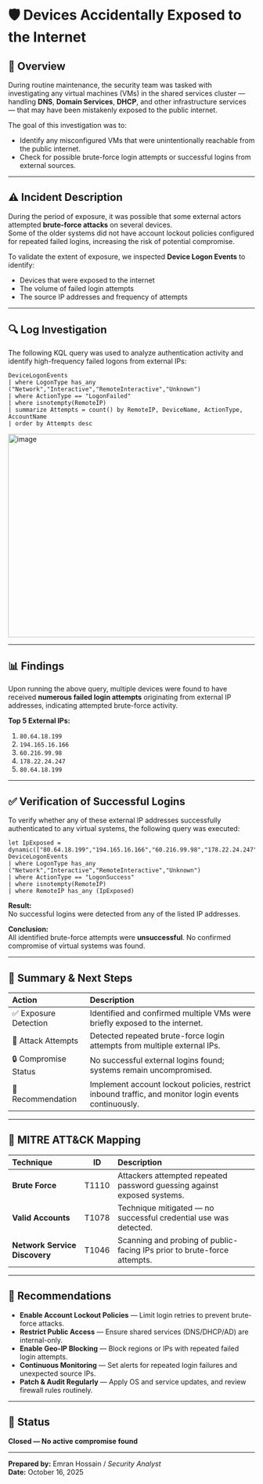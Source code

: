 # 🛡️ Devices Accidentally Exposed to the Internet

## 📘 Overview
During routine maintenance, the security team was tasked with investigating any virtual machines (VMs) in the shared services cluster — handling **DNS**, **Domain Services**, **DHCP**, and other infrastructure services — that may have been mistakenly exposed to the public internet.

The goal of this investigation was to:
- Identify any misconfigured VMs that were unintentionally reachable from the public internet.
- Check for possible brute-force login attempts or successful logins from external sources.

---

## ⚠️ Incident Description
During the period of exposure, it was possible that some external actors attempted **brute-force attacks** on several devices.  
Some of the older systems did not have account lockout policies configured for repeated failed logins, increasing the risk of potential compromise.

To validate the extent of exposure, we inspected **Device Logon Events** to identify:
- Devices that were exposed to the internet  
- The volume of failed login attempts  
- The source IP addresses and frequency of attempts  

---

## 🔍 Log Investigation
The following KQL query was used to analyze authentication activity and identify high-frequency failed logons from external IPs:

```kql
DeviceLogonEvents
| where LogonType has_any ("Network","Interactive","RemoteInteractive","Unknown")
| where ActionType == "LogonFailed"
| where isnotempty(RemoteIP)
| summarize Attempts = count() by RemoteIP, DeviceName, ActionType, AccountName
| order by Attempts desc
```
<img width="1302" height="415" alt="image" src="https://github.com/user-attachments/assets/9d061acc-25a2-4993-9a7c-bb0e6cb65bb6" />

---

## 📊 Findings
Upon running the above query, multiple devices were found to have received **numerous failed login attempts** originating from external IP addresses, indicating attempted brute-force activity.

**Top 5 External IPs:**
1. `80.64.18.199`
2. `194.165.16.166`
3. `60.216.99.98`
4. `178.22.24.247`
5. `80.64.18.199`

---

## ✅ Verification of Successful Logins
To verify whether any of these external IP addresses successfully authenticated to any virtual systems, the following query was executed:

```kql
let IpExposed = dynamic(["80.64.18.199","194.165.16.166","60.216.99.98","178.22.24.247","80.64.18.199"]);
DeviceLogonEvents
| where LogonType has_any ("Network","Interactive","RemoteInteractive","Unknown")
| where ActionType == "LogonSuccess"
| where isnotempty(RemoteIP)
| where RemoteIP has_any (IpExposed)
```

**Result:**  
No successful logins were detected from any of the listed IP addresses.  

**Conclusion:**  
All identified brute-force attempts were **unsuccessful**. No confirmed compromise of virtual systems was found.

---

## 🧾 Summary & Next Steps

| Action | Description |
|:-------|:-------------|
| ✅ Exposure Detection | Identified and confirmed multiple VMs were briefly exposed to the internet. |
| 🚫 Attack Attempts | Detected repeated brute-force login attempts from multiple external IPs. |
| 🔒 Compromise Status | No successful external logins found; systems remain uncompromised. |
| 🧩 Recommendation | Implement account lockout policies, restrict inbound traffic, and monitor login events continuously. |

---

## 🧠 MITRE ATT&CK Mapping

| Technique | ID | Description |
|:-----------|:---:|:------------|
| **Brute Force** | T1110 | Attackers attempted repeated password guessing against exposed systems. |
| **Valid Accounts** | T1078 | Technique mitigated — no successful credential use was detected. |
| **Network Service Discovery** | T1046 | Scanning and probing of public-facing IPs prior to brute-force attempts. |

---

## 🔐 Recommendations
- **Enable Account Lockout Policies** — Limit login retries to prevent brute-force attacks.  
- **Restrict Public Access** — Ensure shared services (DNS/DHCP/AD) are internal-only.  
- **Enable Geo-IP Blocking** — Block regions or IPs with repeated failed login attempts.  
- **Continuous Monitoring** — Set alerts for repeated login failures and unexpected source IPs.  
- **Patch & Audit Regularly** — Apply OS and service updates, and review firewall rules routinely.

---

## 🏁 Status
**Closed — No active compromise found**

---

**Prepared by:** Emran Hossain / *Security Analyst*  
**Date:** October 16, 2025

